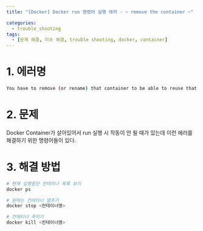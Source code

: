 ```yaml
---
title: "[Docker] Docker run 명령어 실행 에러 - ~ remove the container ~"

categories:
  - trouble_shooting
tags:
  - [문제 해결, 이슈 해결, trouble shooting, docker, container]
---
```


# 1. 에러명
```bash
You have to remove (or rename) that container to be able to reuse that name.
```

# 2. 문제
Docker Container가 살아있어서 run 실행 시 작동이 안 될 때가 있는데 이런 에러를 해결하기 위한 명령어들이 있다.   

# 3. 해결 방법
```bash
# 현재 실행중인 컨테이너 목록 보기
docker ps

# 원하는 컨테이너 멈추기
docker stop <컨테이너명>

# 컨에티너 죽이기
docker kill <컨테이너명>
```